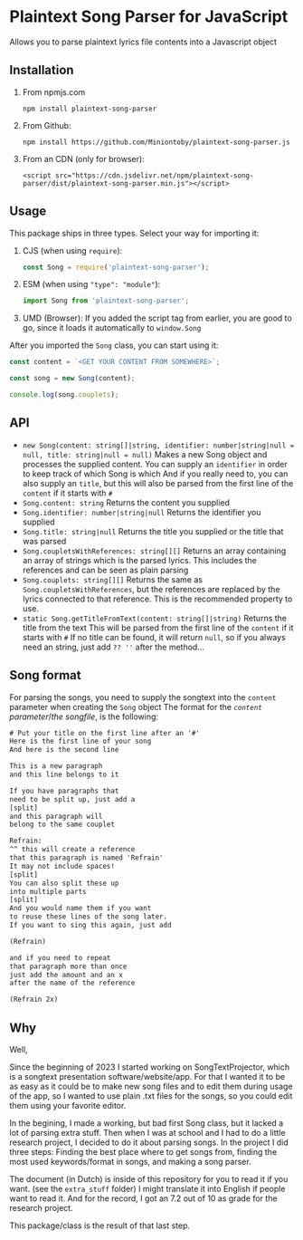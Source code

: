 # Plaintext Song Parser for JavaScript

Allows you to parse plaintext lyrics file contents into a Javascript object

## Installation

1. From npmjs.com
   ```
   npm install plaintext-song-parser
   ```
2. From Github:
   ```
   npm install https://github.com/Miniontoby/plaintext-song-parser.js
   ```
3. From an CDN (only for browser):
   ```
   <script src="https://cdn.jsdelivr.net/npm/plaintext-song-parser/dist/plaintext-song-parser.min.js"></script>
   ```

## Usage

This package ships in three types. Select your way for importing it:

1. CJS (when using `require`):
   ```js
   const Song = require('plaintext-song-parser');
   ```
2. ESM (when using `"type": "module"`):
   ```js
   import Song from 'plaintext-song-parser';
   ```
3. UMD (Browser):
   If you added the script tag from earlier, you are good to go, since it loads it automatically to `window.Song`
   

After you imported the `Song` class, you can start using it:

```js 
const content = `<GET YOUR CONTENT FROM SOMEWHERE>`;

const song = new Song(content);

console.log(song.couplets);
```

## API

- `new Song(content: string[]|string, identifier: number|string|null = null, title: string|null = null)`
  Makes a new Song object and processes the supplied content.
  You can supply an `identifier` in order to keep track of which Song is which
  And if you really need to, you can also supply an `title`, but this will also be parsed from the first line of the `content` if it starts with `#`
- `Song.content: string`
  Returns the content you supplied
- `Song.identifier: number|string|null`
  Returns the identifier you supplied
- `Song.title: string|null`
  Returns the title you supplied or the title that was parsed
- `Song.coupletsWithReferences: string[][]`
  Returns an array containing an array of strings which is the parsed lyrics.
  This includes the references and can be seen as plain parsing
- `Song.couplets: string[][]`
  Returns the same as `Song.coupletsWithReferences`, but the references are replaced by the lyrics connected to that reference.
  This is the recommended property to use.
- `static Song.getTitleFromText(content: string[]|string)`
  Returns the title from the text
  This will be parsed from the first line of the `content` if it starts with `#`
  If no title can be found, it will return `null`, so if you always need an string, just add `?? ''` after the method...


## Song format

For parsing the songs, you need to supply the songtext into the `content` parameter when creating the `Song` object
The format for the *`content` parameter*/*the songfile*, is the following:

```txt
# Put your title on the first line after an '#'
Here is the first line of your song
And here is the second line

This is a new paragraph
and this line belongs to it

If you have paragraphs that
need to be split up, just add a
[split]
and this paragraph will
belong to the same couplet

Refrain:
^^ this will create a reference
that this paragraph is named 'Refrain'
It may not include spaces!
[split]
You can also split these up
into multiple parts
[split]
And you would name them if you want
to reuse these lines of the song later.
If you want to sing this again, just add

(Refrain)

and if you need to repeat
that paragraph more than once
just add the amount and an x
after the name of the reference

(Refrain 2x)
```

## Why

Well,

Since the beginning of 2023 I started working on SongTextProjector, which is a songtext presentation software/website/app.
For that I wanted it to be as easy as it could be to make new song files and to edit them during usage of the app, 
so I wanted to use plain .txt files for the songs, so you could edit them using your favorite editor.

In the begining, I made a working, but bad first Song class, but it lacked a lot of parsing extra stuff.
Then when I was at school and I had to do a little research project, I decided to do it about parsing songs.
In the project I did three steps: Finding the best place where to get songs from, finding the most used keywords/format in songs, and making a song parser.

The document (in Dutch) is inside of this repository for you to read it if you want. (see the `extra_stuff` folder)
I might translate it into English if people want to read it.
And for the record, I got an 7.2 out of 10 as grade for the research project.

This package/class is the result of that last step.

